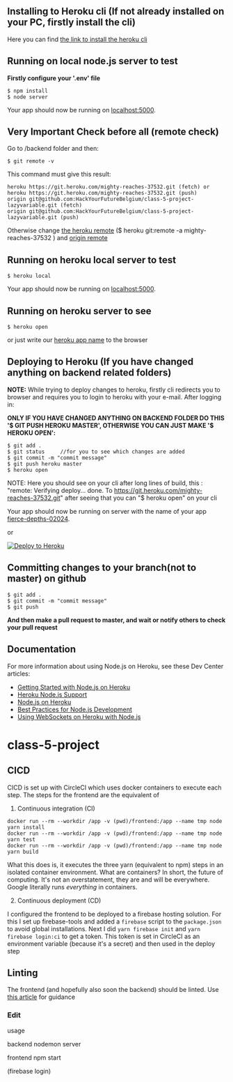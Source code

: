 ## Installing to Heroku cli (If not already installed on your PC, firstly install the cli)

Here you can find [the link to install the heroku cli](https://devcenter.heroku.com/categories/command-line)

## Running on local node.js server to test

**Firstly configure your '.env' file**

```
$ npm install
$ node server

```

Your app should now be running on [localhost:5000](http://localhost:5000/).

## Very Important Check before all (remote check)

Go to /backend folder and then:

```
$ git remote -v

```

This command must give this result:

```
heroku https://git.heroku.com/mighty-reaches-37532.git (fetch) or
heroku https://git.heroku.com/mighty-reaches-37532.git (push)
origin git@github.com:HackYourFutureBelgium/class-5-project-lazyvariable.git (fetch)
origin git@github.com:HackYourFutureBelgium/class-5-project-lazyvariable.git (push)

```

Otherwise change [the heroku remote](https://stackoverflow.com/questions/6226846/how-to-change-a-git-remote-on-heroku) (\$ heroku git:remote -a mighty-reaches-37532
) and [origin remote](https://stackoverflow.com/questions/22694294/reconnect-remote-origin)

## Running on heroku local server to test

```
$ heroku local

```

Your app should now be running on [localhost:5000](http://localhost:5000/).

## Running on heroku server to see

```
$ heroku open

```

or just write our [heroku app name](https://mighty-reaches-37532.herokuapp.com/) to the browser

## Deploying to Heroku (If you have changed anything on backend related folders)

**NOTE:** While trying to deploy changes to heroku, firstly cli redirects you to browser and requires you to login to heroku with your e-mail. After logging in:

**ONLY IF YOU HAVE CHANGED ANYTHING ON BACKEND FOLDER DO THIS '$ GIT PUSH HEROKU MASTER', OTHERWISE YOU CAN JUST MAKE '$ HEROKU OPEN':**

```
$ git add .
$ git status     //for you to see which changes are added
$ git commit -m "commit message"
$ git push heroku master
$ heroku open
```

NOTE: Here you should see on your cli after long lines of build, this :
"remote: Verifying deploy... done.
To https://git.heroku.com/mighty-reaches-37532.git"
after seeing that you can "\$ heroku open" on your cli

Your app should now be running on server with the name of your app [fierce-depths-02024](https://fierce-depths-02024.herokuapp.com/).

or

[![Deploy to Heroku](https://www.herokucdn.com/deploy/button.png)](https://heroku.com/deploy)

## Committing changes to your branch(not to master) on github

```
$ git add .
$ git commit -m "commit message"
$ git push
```

**And then make a pull request to master, and wait or notify others to check your pull request**

## Documentation

For more information about using Node.js on Heroku, see these Dev Center articles:

- [Getting Started with Node.js on Heroku](https://devcenter.heroku.com/articles/getting-started-with-nodejs)
- [Heroku Node.js Support](https://devcenter.heroku.com/articles/nodejs-support)
- [Node.js on Heroku](https://devcenter.heroku.com/categories/nodejs)
- [Best Practices for Node.js Development](https://devcenter.heroku.com/articles/node-best-practices)
- [Using WebSockets on Heroku with Node.js](https://devcenter.heroku.com/articles/node-websockets)

# class-5-project

## CICD

CICD is set up with CircleCI which uses docker containers to execute each step. The steps for the frontend are the equivalent of

1. Continuous integration (CI)

```
docker run --rm --workdir /app -v (pwd)/frontend:/app --name tmp node yarn install
docker run --rm --workdir /app -v (pwd)/frontend:/app --name tmp node yarn test
docker run --rm --workdir /app -v (pwd)/frontend:/app --name tmp node yarn build
```

What this does is, it executes the three yarn (equivalent to npm) steps in an isolated container environment. What are containers? In short, the future of computing. It's not an overstatement, they are and will be everywhere. Google literally runs _everything_ in containers.

2. Continuous deployment (CD)

I configured the frontend to be deployed to a firebase hosting solution. For this I set up firebase-tools and added a `firebase` script to the `package.json` to avoid global installations. Next I did
`yarn firebase init` and
`yarn firebase login:ci` to get a token. This token is set in CircleCI as an environment variable (because it's a secret) and then used in the deploy step

## Linting

The frontend (and hopefully also soon the backend) should be linted. Use [this article](https://medium.com/@pppped/extend-create-react-app-with-airbnbs-eslint-config-prettier-flow-and-react-testing-library-96627e9a9672) for guidance

### Edit

usage

backend nodemon server

frontend npm start

(firebase login)
